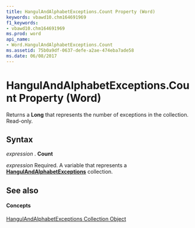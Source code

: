 ```yaml
---
title: HangulAndAlphabetExceptions.Count Property (Word)
keywords: vbawd10.chm164691969
f1_keywords:
- vbawd10.chm164691969
ms.prod: word
api_name:
- Word.HangulAndAlphabetExceptions.Count
ms.assetid: 75b0a9df-0637-defe-a2ae-474eba7ade58
ms.date: 06/08/2017
---
```



# HangulAndAlphabetExceptions.Count Property (Word)

Returns a  **Long** that represents the number of exceptions in the collection. Read-only.


## Syntax

 _expression_ . **Count**

 _expression_ Required. A variable that represents a **[HangulAndAlphabetExceptions](Word.hangulandalphabetexceptions.md)** collection.


## See also


#### Concepts


[HangulAndAlphabetExceptions Collection Object](Word.hangulandalphabetexceptions.md)

